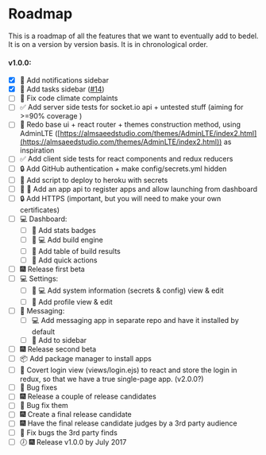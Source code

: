 # Roadmap
This is a roadmap of all the features that we want to eventually add to bedel. It is on a version by version basis. It is in chronological order.

#### v1.0.0:
- [x] :lipstick: Add notifications sidebar
- [x] :lipstick: Add tasks sidebar ([#14](https://github.com/Gum-Joe/bedel/issues/14))
- [ ] :shirt: Fix code climate complaints
- [ ] :white_check_mark: Add server side tests for socket.io api + untested stuff (aiming for >=90% coverage )
- [ ] :lipstick: Redo base ui + react router + themes construction method, using AdminLTE ([https://almsaeedstudio.com/themes/AdminLTE/index2.html](https://almsaeedstudio.com/themes/AdminLTE/index2.html)) as inspiration
- [ ] :white_check_mark: Add client side tests for react components and redux reducers
- [ ] :lock: Add GitHub authentication + make config/secrets.yml hidden
- [ ] :rocket: Add script to deploy to heroku with secrets
- [ ] :art: :rocket: Add an app api to register apps and allow launching from dashboard
- [ ] :lock: Add HTTPS (important, but you will need to make your own certificates)
- [ ] :computer: Dashboard:
  - [ ] :lipstick: Add stats badges
  - [ ] :lipstick: :computer: Add build engine
  - [ ] :lipstick: Add table of build results
  - [ ] :lipstick: Add quick actions
- [ ] :fireworks: Release first beta
- [ ] :computer: Settings:
  - [ ] :lipstick: :computer: Add system information (secrets & config) view & edit
  - [ ] :lipstick: Add profile view & edit
- [ ] :speech_balloon: Messaging:
  - [ ] :computer: Add messaging app in separate repo and have it installed by default
  - [ ] :lipstick: Add to sidebar
- [ ] :fireworks: Release second beta
- [ ] :package: Add package manager to install apps
- [ ] :lipstick: Covert login view (views/login.ejs) to react and store the login in redux, so that we have a true single-page app. (v2.0.0?)
- [ ] :bug: Bug fixes
- [ ] :fireworks: Release a couple of release candidates
- [ ] :bug: Bug fix them
- [ ] :fireworks: Create a final release candidate
- [ ] :fireworks: Have the final release candidate judges by a 3rd party audience
- [ ] :bug: Fix bugs the 3rd party finds
- [ ] :clock7: :fireworks: Release v1.0.0 by July 2017
